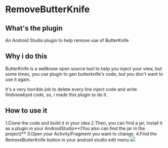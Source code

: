 # RemoveButterKnife

## What's the plugin
An Android Studio plugin to help remove use of ButterKnife

## Why i do this
ButterKnife is a wellknow open source tool to help you inject your view,  but some times, you use plugin to gen butterknife's code, but you
don't want to use it again. 

It's a very horrible job to delete every line inject code and write findviewbyid code, so, i made this plugin to do it.

## How to use it
1.Clone the code and build it in your  idea
2.Then, you can find a jar, install it as a plugin in your AndroidStudio**(You also can find the jar in the project)**
3.Open your Activity/Fragment you want to change.
4.Find the RemoveButterKnife button in your android studio edit menu
![](http://www.u3coding.com/wp-content/uploads/2016/06/1.gif)

